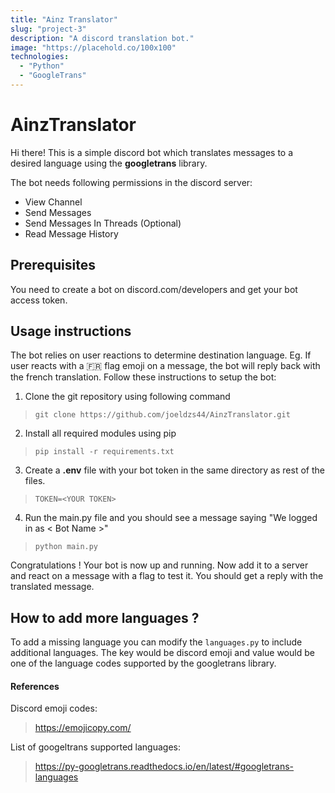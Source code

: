 ```yaml
---
title: "Ainz Translator"
slug: "project-3"
description: "A discord translation bot."
image: "https://placehold.co/100x100"
technologies:
  - "Python"
  - "GoogleTrans"
---
```


# AinzTranslator

Hi there!
This is a simple discord bot which translates messages to a desired language using the **googletrans** library.

The bot needs following permissions in the discord server:
- View Channel
- Send Messages
- Send Messages In Threads (Optional)
- Read Message History

## Prerequisites
You need to create a bot on discord.com/developers and get your bot access token.


## Usage instructions
The bot relies on user reactions to determine destination language.
Eg. If user reacts with a 🇫🇷 flag emoji on a message, the bot will reply back with the french translation. Follow these instructions to setup the bot:

1. Clone the git repository using following command
>`git clone https://github.com/joeldzs44/AinzTranslator.git`
2. Install all required modules using pip
> `pip install -r requirements.txt`
3. Create a **.env** file with your bot token in the same directory as rest of the files.
> `TOKEN=<YOUR TOKEN>`
4. Run the main.py file and you should see a message saying "We logged in as < Bot Name >"
> `python main.py`

Congratulations ! Your bot is now up and running. Now add it to a server and react on a message with a flag to test it. You should get a reply with the translated message.

## How to add more languages ?
To add a missing language you can modify the `languages.py` to include additional languages. The key would be discord emoji and value would be one of the language codes supported by the googletrans library.

#### References
Discord emoji codes:
> https://emojicopy.com/

List of googeltrans supported languages:
> https://py-googletrans.readthedocs.io/en/latest/#googletrans-languages

